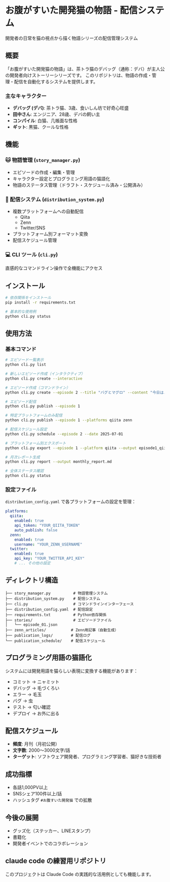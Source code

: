 # お腹がすいた開発猫の物語 - 配信システム

開発者の日常を猫の視点から描く物語シリーズの配信管理システム

## 概要

「お腹がすいた開発猫の物語」は、茶トラ猫のデバッグ（通称：デバ）が主人公の開発者向けストーリーシリーズです。
このリポジトリは、物語の作成・管理・配信を自動化するシステムを提供します。

### 主なキャラクター
- **デバッグ (デバ)**: 茶トラ猫、3歳、食いしん坊で好奇心旺盛
- **田中さん**: エンジニア、28歳、デバの飼い主
- **コンパイル**: 白猫、几帳面な性格
- **ギット**: 黒猫、クールな性格

## 機能

### 🐱 物語管理 (`story_manager.py`)
- エピソードの作成・編集・管理
- キャラクター設定とプログラミング用語の猫語化
- 物語のステータス管理（ドラフト・スケジュール済み・公開済み）

### 🚀 配信システム (`distribution_system.py`)
- 複数プラットフォームへの自動配信
  - Qiita
  - Zenn
  - Twitter/SNS
- プラットフォーム別フォーマット変換
- 配信スケジュール管理

### 💻 CLI ツール (`cli.py`)
直感的なコマンドライン操作で全機能にアクセス

## インストール

```bash
# 依存関係をインストール
pip install -r requirements.txt

# 基本的な使用例
python cli.py status
```

## 使用方法

### 基本コマンド

```bash
# エピソード一覧表示
python cli.py list

# 新しいエピソード作成（インタラクティブ）
python cli.py create --interactive

# エピソード作成（コマンドライン）
python cli.py create --episode 2 --title "バグとマグロ" --content "今日は..." --keywords "Python,デバッグ"

# エピソード配信
python cli.py publish --episode 1

# 特定プラットフォームのみ配信
python cli.py publish --episode 1 --platforms qiita zenn

# 配信スケジュール設定
python cli.py schedule --episode 2 --date 2025-07-01

# プラットフォーム別エクスポート
python cli.py export --episode 1 --platform qiita --output episode1_qiita.md

# 月次レポート生成
python cli.py report --output monthly_report.md

# 全体ステータス確認
python cli.py status
```

### 設定ファイル

`distribution_config.yaml` で各プラットフォームの設定を管理：

```yaml
platforms:
  qiita:
    enabled: true
    api_token: "YOUR_QIITA_TOKEN"
    auto_publish: false
  zenn:
    enabled: true
    username: "YOUR_ZENN_USERNAME"
  twitter:
    enabled: true
    api_key: "YOUR_TWITTER_API_KEY"
    # ... その他の設定
```

## ディレクトリ構造

```
├── story_manager.py          # 物語管理システム
├── distribution_system.py    # 配信システム
├── cli.py                    # コマンドラインインターフェース
├── distribution_config.yaml  # 配信設定
├── requirements.txt          # Python依存関係
├── stories/                  # エピソードファイル
│   └── episode_01.json
├── zenn_articles/           # Zenn用記事（自動生成）
├── publication_logs/        # 配信ログ
└── publication_schedule/    # 配信スケジュール
```

## プログラミング用語の猫語化

システムには開発用語を猫らしい表現に変換する機能があります：

- コミット → ニャミット
- デバッグ → 毛づくろい
- エラー → 毛玉
- バグ → 虫
- テスト → 匂い確認
- デプロイ → お外に出る

## 配信スケジュール

- **頻度**: 月刊（月初公開）
- **文字数**: 2000〜3000文字/話
- **ターゲット**: ソフトウェア開発者、プログラミング学習者、猫好きな技術者

## 成功指標

- 各話1,000PV以上
- SNSシェア100件以上/話
- ハッシュタグ `#お腹すいた開発猫` での拡散

## 今後の展開

- グッズ化（ステッカー、LINEスタンプ）
- 書籍化
- 開発者イベントでのコラボレーション

## claude code の練習用リポジトリ

このプロジェクトは Claude Code の実践的な活用例としても機能します。
